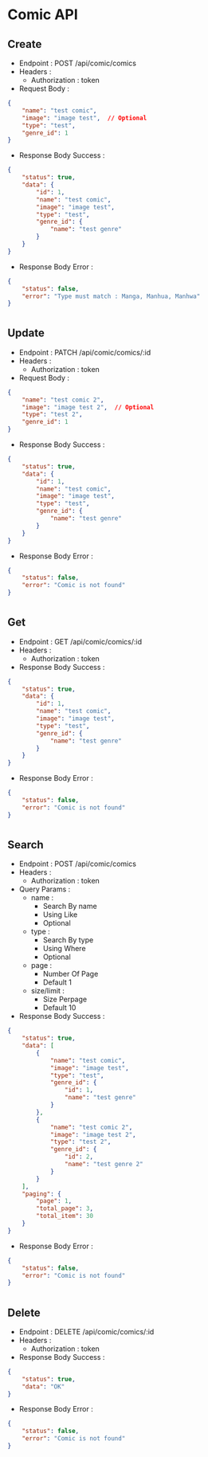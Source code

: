 # Comic API
## Create
- Endpoint : POST /api/comic/comics
- Headers : 
    - Authorization : token
- Request Body :
```json
{
    "name": "test comic",
    "image": "image test",  // Optional
    "type": "test",
    "genre_id": 1
}
```
- Response Body Success :
```json
{
    "status": true,
    "data": {
        "id": 1,
        "name": "test comic",
        "image": "image test",
        "type": "test",
        "genre_id": {
            "name": "test genre"
        }
    }
}
```
- Response Body Error :
```json
{
    "status": false,
    "error": "Type must match : Manga, Manhua, Manhwa"
}
```

#
## Update
- Endpoint : PATCH /api/comic/comics/:id
- Headers : 
    - Authorization : token
- Request Body :
```json
{
    "name": "test comic 2",
    "image": "image test 2",  // Optional
    "type": "test 2",
    "genre_id": 1
}
```
- Response Body Success :
```json
{
    "status": true,
    "data": {
        "id": 1,
        "name": "test comic",
        "image": "image test",
        "type": "test",
        "genre_id": {
            "name": "test genre"
        }
    }
}
```
- Response Body Error :
```json
{
    "status": false,
    "error": "Comic is not found"
}
```

#
## Get
- Endpoint : GET /api/comic/comics/:id
- Headers : 
    - Authorization : token
- Response Body Success :
```json
{
    "status": true,
    "data": {
        "id": 1,
        "name": "test comic",
        "image": "image test",
        "type": "test",
        "genre_id": {
            "name": "test genre"
        }
    }
}
```
- Response Body Error :
```json
{
    "status": false,
    "error": "Comic is not found"
}
```

#
## Search
- Endpoint : POST /api/comic/comics
- Headers :
    - Authorization : token
- Query Params :
    - name : 
        - Search By name
        - Using Like
        - Optional
    - type : 
        - Search By type
        - Using Where
        - Optional
    - page : 
        - Number Of Page
        - Default 1
    - size/limit : 
        - Size Perpage
        - Default 10
- Response Body Success :
```json
{
    "status": true,
    "data": [
        {
            "name": "test comic",
            "image": "image test",
            "type": "test",
            "genre_id": {
                "id": 1,
                "name": "test genre"
            }
        },
        {
            "name": "test comic 2",
            "image": "image test 2",
            "type": "test 2",
            "genre_id": {
                "id": 2,
                "name": "test genre 2"
            }
        }
    ],
    "paging": {
        "page": 1,
        "total_page": 3,
        "total_item": 30
    }
}
```
- Response Body Error :
```json
{
    "status": false,
    "error": "Comic is not found"
}
```

#
## Delete
- Endpoint : DELETE /api/comic/comics/:id
- Headers : 
    - Authorization : token
- Response Body Success :
```json
{
    "status": true,
    "data": "OK"
}
```
- Response Body Error :
```json
{
    "status": false,
    "error": "Comic is not found"
}
```